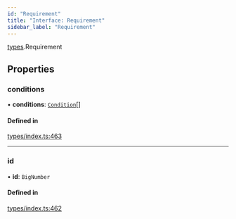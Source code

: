 ```yaml
---
id: "Requirement"
title: "Interface: Requirement"
sidebar_label: "Requirement"
---
```


[types](../../../modules/Types/Types.md).Requirement

## Properties

### conditions

• **conditions**: [`Condition`](../../../modules/Types/Types.md#condition)[]

#### Defined in

[types/index.ts:463](https://github.com/PolymeshAssociation/polymesh-sdk/blob/2d3ac2aea/src/types/index.ts#L463)

___

### id

• **id**: `BigNumber`

#### Defined in

[types/index.ts:462](https://github.com/PolymeshAssociation/polymesh-sdk/blob/2d3ac2aea/src/types/index.ts#L462)
